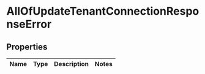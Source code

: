 # AllOfUpdateTenantConnectionResponseError

## Properties
Name | Type | Description | Notes
------------ | ------------- | ------------- | -------------
